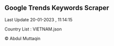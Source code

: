 

## Google Trends Keywords Scraper 
 
Last Update 20-01-2023 , 11:14:15

Country List :
VIETNAM.json



© Abdul Muttaqin 
